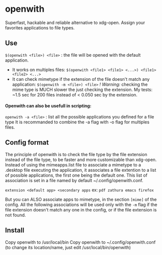# openwith
Superfast, hackable and reliable alternative to xdg-open. Assign your favorites applications to file types.

## Use
`$(openwith <file>) <file>` : the file will be opened with the default application.
- It works on multiples files: `$(openwith <file1> <file1> <...>) <file1> <file2> <...>`
- It can check mimetype if the extension of the file doesn't match any application: `$(openwith -m <file>) <file>`
  _! Warning:_ checking the mime type is MUCH slower the just checking the extension.
  My tests: ~1.5 sec for 200 files instead of < 0.050 sec by the extension.

#### Openwith can also be usefull in scripting:
`openwith -a <file>` : list all the possible applications you defined for a file type
It is recommanded to combine the -a flag with -o flag for multiples files.

## Config format
The principle of openwith is to check the file type by the file extension instead of the file type, to be faster and more customizable than xdg-open.
Instead of using the mimeapps.list file to associate a mimetype to a .desktop file executing the application, it associates a file extention to a list of possible applications, the first one being the default one. This list of association is set in a file named by default ~/.config/openwith.conf.

`extension <default app> <secondary apps`
ex: `pdf zathura emacs firefox`

But you can ALSO associate apps to mimetype, in the section `[mime]` of the config. All the following associations will be used only with the `-m` flag if the file extension doesn't match any one in the config, or if the file extension is not found. 

## Install
Copy openwith to /usr/local/bin
Copy openwith to ~/.config/openwith.conf (to change its location/name, just edit /usr/local/bin/openwith)
